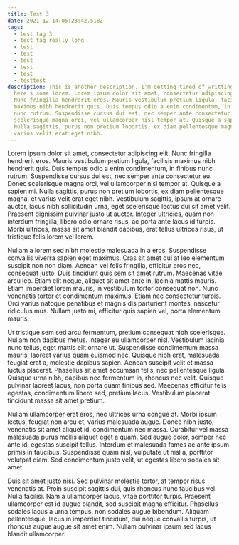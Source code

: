 ```yaml
---
title: Test 3
date: 2021-12-14T05:28:42.518Z
tags:
  - test tag 3
  - test tag really long
  - test
  - test
  - test
  - test
  - test
  - testtest
description: This is another description. I'm getting tired of writting them so
  here's some lorem. Lorem ipsum dolor sit amet, consectetur adipiscing elit.
  Nunc fringilla hendrerit eros. Mauris vestibulum pretium ligula, facilisis
  maximus nibh hendrerit quis. Duis tempus odio a enim condimentum, in finibus
  nunc rutrum. Suspendisse cursus dui est, nec semper ante consectetur eu. Donec
  scelerisque magna orci, vel ullamcorper nisl tempor at. Quisque a sapien mi.
  Nulla sagittis, purus non pretium lobortis, ex diam pellentesque magna, et
  varius velit erat eget nibh.
---
```

Lorem ipsum dolor sit amet, consectetur adipiscing elit. Nunc fringilla hendrerit eros. Mauris vestibulum pretium ligula, facilisis maximus nibh hendrerit quis. Duis tempus odio a enim condimentum, in finibus nunc rutrum. Suspendisse cursus dui est, nec semper ante consectetur eu. Donec scelerisque magna orci, vel ullamcorper nisl tempor at. Quisque a sapien mi. Nulla sagittis, purus non pretium lobortis, ex diam pellentesque magna, et varius velit erat eget nibh. Vestibulum sagittis, ipsum at ornare auctor, lacus nibh sollicitudin urna, eget scelerisque lectus dui sit amet velit. Praesent dignissim pulvinar justo ut auctor. Integer ultricies, quam non interdum fringilla, libero odio ornare risus, ac porta ante lacus id turpis. Morbi ultrices, massa sit amet blandit dapibus, erat tellus ultrices risus, ut tristique felis lorem vel lorem.

Nullam a lorem sed nibh molestie malesuada in a eros. Suspendisse convallis viverra sapien eget maximus. Cras sit amet dui at leo elementum suscipit non non diam. Aenean vel felis fringilla, efficitur eros nec, consequat justo. Duis tincidunt quis sem sit amet rutrum. Maecenas vitae arcu leo. Etiam elit neque, aliquet sit amet ante in, lacinia mattis mauris. Etiam imperdiet lorem mauris, in vestibulum tortor consequat non. Nunc venenatis tortor et condimentum maximus. Etiam nec consectetur turpis. Orci varius natoque penatibus et magnis dis parturient montes, nascetur ridiculus mus. Nullam justo mi, efficitur quis sapien vel, porta elementum mauris.

Ut tristique sem sed arcu fermentum, pretium consequat nibh scelerisque. Nullam non dapibus metus. Integer eu ullamcorper nisl. Vestibulum lacinia nunc tellus, eget mattis elit ornare ut. Suspendisse condimentum massa mauris, laoreet varius quam euismod nec. Quisque nibh erat, malesuada feugiat erat a, molestie dapibus sapien. Aenean suscipit velit et massa luctus placerat. Phasellus sit amet accumsan felis, nec pellentesque ligula. Quisque urna nibh, dapibus nec fermentum in, rhoncus nec velit. Quisque pulvinar laoreet lacus, non porta quam finibus sed. Maecenas efficitur felis egestas, condimentum libero sed, pretium lacus. Vestibulum placerat tincidunt massa sit amet pretium.

Nullam ullamcorper erat eros, nec ultrices urna congue at. Morbi ipsum lectus, feugiat non arcu et, varius malesuada augue. Donec nibh justo, venenatis sit amet aliquet id, condimentum nec massa. Curabitur vel massa malesuada purus mollis aliquet eget a quam. Sed augue dolor, semper nec ante id, egestas suscipit tellus. Interdum et malesuada fames ac ante ipsum primis in faucibus. Suspendisse quam nisl, vulputate ut nisl a, porttitor volutpat diam. Sed condimentum justo velit, ut egestas libero sodales sit amet.

Duis sit amet justo nisi. Sed pulvinar molestie tortor, at tempor risus venenatis at. Proin suscipit sagittis dui, quis rhoncus nunc faucibus vel. Nulla facilisi. Nam a ullamcorper lacus, vitae porttitor turpis. Praesent ullamcorper est id augue blandit, sed suscipit magna efficitur. Phasellus sodales lacus a urna tempus, non sodales augue bibendum. Aliquam pellentesque, lacus in imperdiet tincidunt, dui neque convallis turpis, ut rhoncus augue augue sit amet enim. Nullam pulvinar ipsum sed lacus blandit ullamcorper.